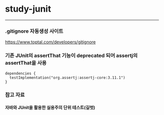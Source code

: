 # study-junit
-------------------


### .gitignore 자동생성 사이트
<https://www.toptal.com/developers/gitignore>


### 기존 JUnit의 assertThat 기능이 deprecated 되어 assertj의 assertThat을 사용
    dependencies {
      testImplementation("org.assertj:assertj-core:3.11.1")
    }


### 참고 자료
#### 자바와 JUnit을 활용한 실용주의 단위 테스트(길벗)
